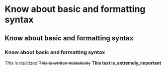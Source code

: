 # Know about basic and formatting syntax

## Know about basic and formatting syntax
### Know about basic and formatting syntax
*This is italicized*
~~This is written mistakenly~~
**This text is_extremely_important**
